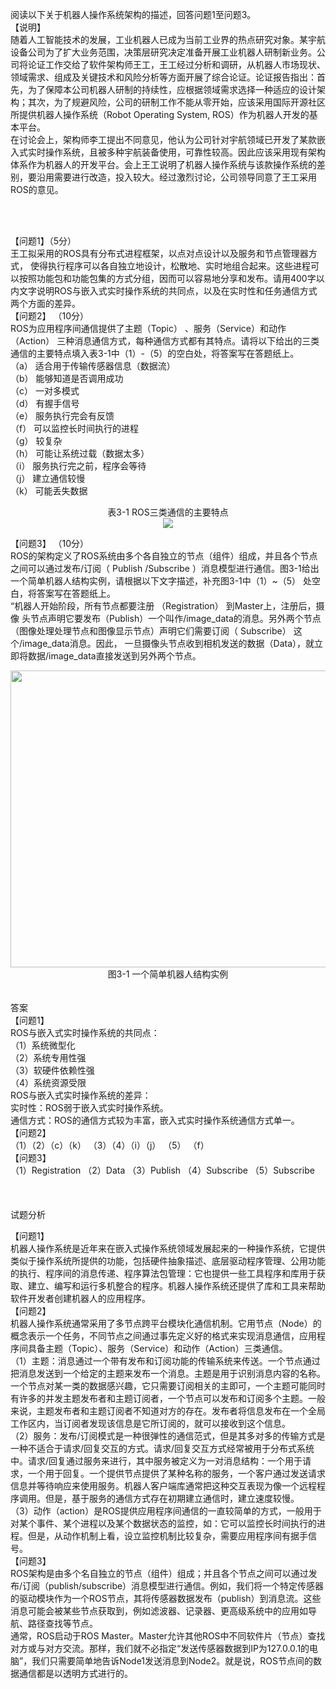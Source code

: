 <div class="detail lh2"><p>阅读以下关于机器人操作系统架构的描述，回答问题1至问题3。<br/>【说明】<br/>随着人工智能技术的发展，工业机器人已成为当前工业界的热点研究对象。某宇航设备公司为了扩大业务范围，决策层研究决定准备开展工业机器人研制新业务。公司将论证工作交给了软件架构师王工，王工经过分析和调研，从机器人市场现状、领域需求、组成及关键技术和风险分析等方面开展了综合论证。论证报告指出：首先，为了保障本公司机器人研制的持续性，应根据领域需求选择一种适应的设计架构；其次，为了规避风险，公司的研制工作不能从零开始，应该采用国际开源社区所提供机器人操作系统（Robot Operating System, ROS）作为机器人开发的基本平台。<br/>在讨论会上，架构师李工提出不同意见，他认为公司针对宇航领域已开发了某款嵌 入式实时操作系统，且被多种宇航装备使用，可靠性较高。因此应该采用现有架构体系作为机器人的开发平台。会上王工说明了机器人操作系统与该款操作系统的差别，要沿用需要进行改造，投入较大。经过激烈讨论，公司领导同意了王工采用ROS的意见。</p><br/><br/><p>【问题1】（5分）<br/>王工拟采用的ROS具有分布式进程框架，以点对点设计以及服务和节点管理器方式， 使得执行程序可以各自独立地设计，松散地、实时地组合起来。这些进程可以按照功能包和功能包集的方式分组，因而可以容易地分享和发布。请用400字以内文字说明ROS与嵌入式实时操作系统的共同点，以及在实时性和任务通信方式两个方面的差异。 <br/>【问题2】 （10分）<br/>ROS为应用程序间通信提供了主题（Topic） 、服务（Service）和动作（Action） 三种消息通信方式，每种通信方式都有其特点。请将以下给出的三类通信的主要特点填入表3-1中（1）-（5）的空白处，将答案写在答题纸上。<br/>（a） 适合用于传输传感器信息（数据流）<br/>（b） 能够知道是否调用成功<br/>（c） 一对多模式<br/>（d） 有握手信号<br/>（e） 服务执行完会有反馈<br/>（f） 可以监控长时间执行的进程<br/>（g） 较复杂<br/>（h） 可能让系统过载（数据太多）<br/>（i） 服务执行完之前，程序会等待<br/>（j） 建立通信较慢<br/>（k） 可能丢失数据</p><div style="text-align: center;">表3-1 ROS三类通信的主要特点</div>
<div style="text-align: center;"><img src="https://img.kuaiwenyun.com/images/shiti/2019-01/962/gQPpmMUN3R.jpg" style="max-width:100%;"/> </div><p>【问题3】 （10分）<br/>ROS的架构定义了ROS系统由多个各自独立的节点（组件）组成，并且各个节点之间可以通过发布/订阅（ Publish /Subscribe ）消息模型进行通信。图3-1给出一个简单机器人结构实例，请根据以下文字描述，补充图3-1中（1）~（5） 处空白，将答案写在答题纸上。<br/>“机器人开始阶段，所有节点都要注册 （Registration） 到Master上，注册后，摄像 头节点声明它要发布（Publish）一个叫作/image_data的消息。另外两个节点（图像处理处理节点和图像显示节点）声明它们需要订阅（ Subscribe） 这个/image_data消息。因此， 一旦摄像头节点收到相机发送的数据（Data），就立即将数据/image_data直接发送到另外两个节点。<br/></p>
<div style="text-align: center;"><img alt="" src="https://lstatic.xisaiwang.com/tiku/uploadfiles/2017-11/22d1caeb6aae4a63821dc05817b67035_.png" style="width: 665px; height: 475px;"/></div><div style="text-align: center;">  图3-1 一个简单机器人结构实例<br/></div><br/><br/>答案<br/>【问题1】<br/>
ROS与嵌入式实时操作系统的共同点：<br/>
（1）系统微型化<br/>
（2）系统专用性强<br/>
（3）软硬件依赖性强<br/>
（4）系统资源受限<br/>
ROS与嵌入式实时操作系统的差异：<br/>实时性：ROS弱于嵌入式实时操作系统。<br/>
通信方式：ROS的通信方式较为丰富，嵌入式实时操作系统通信方式单一。<br/>
【问题2】<br/>
（1）（2）（c）（k）                 （3）（4）（i）（j）                   （5）  （f）     <br/>
【问题3】<br/>
（1）Registration  （2）Data            （3）Publish               （4）Subscribe                 （5）Subscribe      <br/>
 <br/><br/><br/>试题分析<br/><p>【问题1】<br/>机器人操作系统是近年来在嵌入式操作系统领域发展起来的一种操作系统，它提供类似于操作系统所提供的功能，包括硬件抽象描述、底层驱动程序管理、公用功能的执行、程序间的消息传递、程序算法包管理：它也提供一些工具程序和库用于获取、建立、编写和运行多机整合的程序。机器人操作系统还提供了库和工具来帮助软件开发者创建机器人的应用程序。<br/>【问题2】<br/>机器人操作系统通常采用了多节点跨平台模块化通信机制。它用节点（Node）的概念表示一个任务，不同节点之间通过事先定义好的格式来实现消息通信，应用程序间具备主题（Topic）、服务（Service）和动作（Action）三类通信。<br/>（1）主题：消息通过一个带有发布和订阅功能的传输系统来传送。一个节点通过把消息发送到一个给定的主题来发布一个消息。主题是用于识别消息内容的名称。一个节点对某一类的数据感兴趣，它只需要订阅相关的主即可，一个主题可能同时有许多的并发主题发布者和主题订阅者，一个节点可以发布和订阅多个主题。一般来说，主题发布者和主题订阅者不知道对方的存在。发布者将信息发布在一个全局工作区内，当订阅者发现该信息是它所订阅的，就可以接收到这个信息。<br/>（2）服务：发布/订阅模式是一种很弹性的通信范式，但是其多对多的传输方式是一种不适合于请求/回复交互的方式。请求/回复交互方式经常被用于分布式系统中。请求/回复通过服务来进行，其中服务被定义为一对消息结构：一个用于请求，一个用于回复。一个提供节点提供了某种名称的服务，一个客户通过发送请求信息并等待响应来使用服务。机器人客户端库通常把这种交互表现为像一个远程程序调用。但是，基于服务的通信方式存在初期建立通信时，建立速度较慢。<br/>（3）动作（action）是ROS提供应用程序间通信的一直较简单的方式，一般用于对某个事件、某个进程以及某个数据状态的监控，如：它可以监控长时间执行的进程。但是，从动作机制上看，设立监控机制比较复杂，需要应用程序间有据手信号。<br/>【问题3】<br/>ROS架构是由多个名自独立的节点（组件）组成；并且各个节点之间可以通过发布/订阅（publish/subscribe）消息模型进行通信。例如，我们将一个特定传感器的驱动模块作为一个ROS节点，其将传感器数据发布（publish）到消息流。这些消息可能会被某些节点获取到，例如滤波器、记录器、更高级系统中的应用如导航、路径查找等节点。<br/>通常，ROS启动于ROS Master。Master允许其他ROS中不同软件片（节点）查找对方或与对方交流。那样，我们就不必指定“发送传感器数据到IP为127.0.0.1的电脑”，我们只需要简单地告诉Node1发送消息到Node2。就是说，ROS节点间的数据通信都是以透明方式进行的。</p><p></p></div>
